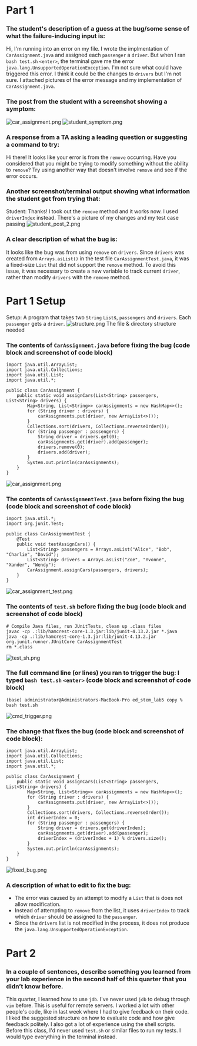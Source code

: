 

# Part 1
### The student's description of a guess at the bug/some sense of what the failure-inducing input is:

Hi,
I'm running into an error on my file. I wrote the implmentation of `CarAssignment.java` and assigned each `passenger` a `driver`. But when I ran `bash test.sh` `<enter>`, the terminal gave me the error `java.lang.UnsupportedOperationException`.
I'm not sure what could have triggered this error. I think it could be the changes to `drivers` but I'm not sure. I attached pictures of the error message and my implementation of `CarAssignment.java`.

### The post from the student with a screenshot showing a symptom:
![car_assignment.png](car_assignment.png)
![student_symptom.png](student_symptom.png)


### A response from a TA asking a leading question or suggesting a command to try:

Hi there!
It looks like your error is from the `remove` occurring. Have you considered that you might be trying to modify something without the ability to `remove`?
Try using another way that doesn't involve `remove` and see if the error occurs.

### Another screenshot/terminal output showing what information the student got from trying that:

Student:
Thanks! I took out the `remove` method and it works now. I used `driverIndex` instead. There's a picture of my changes and my test case passing
![student_post_2.png](student_post_2.png)

### A clear description of what the bug is:
It looks like the bug was from using `remove` on `drivers`. Since `drivers` was created from `Arrays.asList()` in the test file `CarAssignmentTest.java`, it was a fixed-size `List` that did not support the `remove` method. To avoid this issue, it was necessary to create a new variable to track current `driver`, rather than modify `drivers` with the `remove` method.


# Part 1 Setup
Setup: A program that takes two `String` `List`s, `passengers` and `drivers`.
Each `passenger` gets a `driver`.
![structure.png](structure.png)
The file & directory structure needed

### The contents of `CarAssignment.java` before fixing the bug (code block and screenshot of code block)
```
import java.util.ArrayList;
import java.util.Collections;
import java.util.List;
import java.util.*;

public class CarAssignment {
    public static void assignCars(List<String> passengers, List<String> drivers) {
        Map<String, List<String>> carAssignments = new HashMap<>();
        for (String driver : drivers) {
            carAssignments.put(driver, new ArrayList<>());
        }
        Collections.sort(drivers, Collections.reverseOrder());
        for (String passenger : passengers) {
            String driver = drivers.get(0);
            carAssignments.get(driver).add(passenger);
            drivers.remove(0);
            drivers.add(driver);
        }
        System.out.println(carAssignments);
    }
}
```
![car_assignment.png](car_assignment.png)
### The contents of `CarAssignmentTest.java` before fixing the bug (code block and screenshot of code block)
```
import java.util.*;
import org.junit.Test;

public class CarAssignmentTest {
    @Test
    public void testAssignCars() {
        List<String> passengers = Arrays.asList("Alice", "Bob", "Charlie", "David");
        List<String> drivers = Arrays.asList("Zoe", "Yvonne", "Xander", "Wendy");
        CarAssignment.assignCars(passengers, drivers);
    }
}
```
![car_assignment_test.png](car_assignment_test.png)

### The contents of `test.sh` before fixing the bug (code block and screenshot of code block)
```
# Compile Java files, run JUnitTests, clean up .class files
javac -cp .:lib/hamcrest-core-1.3.jar:lib/junit-4.13.2.jar *.java
java -cp .:lib/hamcrest-core-1.3.jar:lib/junit-4.13.2.jar org.junit.runner.JUnitCore CarAssignmentTest
rm *.class
```
![test_sh.png](test_sh.png)


### The full command line (or lines) you ran to trigger the bug: I typed `bash test.sh` `<enter>` (code block and screenshot of code block)
```
(base) administrator@Administrators-MacBook-Pro ed_stem_lab5 copy % bash test.sh
```
![cmd_trigger.png](cmd_trigger.png)

### The change that fixes the bug (code block and screenshot of code block):
```
import java.util.ArrayList;
import java.util.Collections;
import java.util.List;
import java.util.*;

public class CarAssignment {
    public static void assignCars(List<String> passengers, List<String> drivers) {
        Map<String, List<String>> carAssignments = new HashMap<>();
        for (String driver : drivers) {
            carAssignments.put(driver, new ArrayList<>());
        }
        Collections.sort(drivers, Collections.reverseOrder());
        int driverIndex = 0;
        for (String passenger : passengers) {
            String driver = drivers.get(driverIndex);
            carAssignments.get(driver).add(passenger);
            driverIndex = (driverIndex + 1) % drivers.size();
        }
        System.out.println(carAssignments);
    }
}
```
![fixed_bug.png](fixed_bug.png)

### A description of what to edit to fix the bug:
- The error was caused by an attempt to modify a `List` that is does not allow modification. 
- Instead of attempting to `remove` from the list, it uses `driverIndex` to track which `driver` should be assigned to the `passenger`.
- Since the `drivers` list is not modified in the process, it does not produce the `java.lang.UnsupportedOperationException`. 


# Part 2
### In a couple of sentences, describe something you learned from your lab experience in the second half of this quarter that you didn’t know before. 

This quarter, I learned how to use `jdb`. I've never used `jdb` to debug through `vim` before. This is useful for remote servers.
I worked a lot with other people's code, like in last week where I had to give feedback on their code. I liked the suggested structure on how to evaluate code and how give feedback politely. I also got a lot of experience using the shell scripts. Before this class, I'd never used `test.sh` or similar files to run my tests. I would type everything in the terminal instead.
